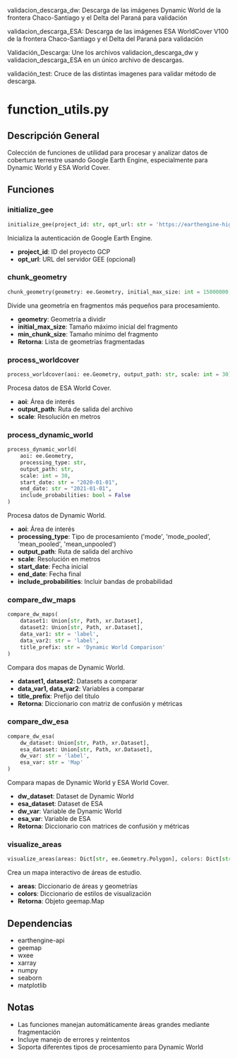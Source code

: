 validacion_descarga_dw: Descarga de las imágenes Dynamic World de la frontera Chaco-Santiago y el Delta del Paraná para validación

validacion_descarga_ESA: Descarga de las imágenes ESA WorldCover V100 de la frontera Chaco-Santiago y el Delta del Paraná para validación

Validación_Descarga: Une los archivos validacion_descarga_dw y validacion_descarga_ESA en un único archivo de descargas.

validación_test: Cruce de las distintas imagenes para validar método de descarga.

# function_utils.py

## Descripción General
Colección de funciones de utilidad para procesar y analizar datos de cobertura terrestre usando Google Earth Engine, especialmente para Dynamic World y ESA World Cover.

## Funciones

### initialize_gee
```python
initialize_gee(project_id: str, opt_url: str = 'https://earthengine-highvolume.googleapis.com')
```
Inicializa la autenticación de Google Earth Engine.
- **project_id**: ID del proyecto GCP
- **opt_url**: URL del servidor GEE (opcional)

### chunk_geometry
```python
chunk_geometry(geometry: ee.Geometry, initial_max_size: int = 15000000, min_chunk_size: int = 1000000)
```
Divide una geometría en fragmentos más pequeños para procesamiento.
- **geometry**: Geometría a dividir
- **initial_max_size**: Tamaño máximo inicial del fragmento
- **min_chunk_size**: Tamaño mínimo del fragmento
- **Retorna**: Lista de geometrías fragmentadas

### process_worldcover
```python
process_worldcover(aoi: ee.Geometry, output_path: str, scale: int = 30)
```
Procesa datos de ESA World Cover.
- **aoi**: Área de interés
- **output_path**: Ruta de salida del archivo
- **scale**: Resolución en metros

### process_dynamic_world
```python
process_dynamic_world(
    aoi: ee.Geometry,
    processing_type: str,
    output_path: str,
    scale: int = 30,
    start_date: str = "2020-01-01",
    end_date: str = "2021-01-01",
    include_probabilities: bool = False
)
```
Procesa datos de Dynamic World.
- **aoi**: Área de interés
- **processing_type**: Tipo de procesamiento ('mode', 'mode_pooled', 'mean_pooled', 'mean_unpooled')
- **output_path**: Ruta de salida del archivo
- **scale**: Resolución en metros
- **start_date**: Fecha inicial
- **end_date**: Fecha final
- **include_probabilities**: Incluir bandas de probabilidad

### compare_dw_maps
```python
compare_dw_maps(
    dataset1: Union[str, Path, xr.Dataset],
    dataset2: Union[str, Path, xr.Dataset],
    data_var1: str = 'label',
    data_var2: str = 'label',
    title_prefix: str = 'Dynamic World Comparison'
)
```
Compara dos mapas de Dynamic World.
- **dataset1, dataset2**: Datasets a comparar
- **data_var1, data_var2**: Variables a comparar
- **title_prefix**: Prefijo del título
- **Retorna**: Diccionario con matriz de confusión y métricas

### compare_dw_esa
```python
compare_dw_esa(
    dw_dataset: Union[str, Path, xr.Dataset],
    esa_dataset: Union[str, Path, xr.Dataset],
    dw_var: str = 'label',
    esa_var: str = 'Map'
)
```
Compara mapas de Dynamic World y ESA World Cover.
- **dw_dataset**: Dataset de Dynamic World
- **esa_dataset**: Dataset de ESA
- **dw_var**: Variable de Dynamic World
- **esa_var**: Variable de ESA
- **Retorna**: Diccionario con matrices de confusión y métricas

### visualize_areas
```python
visualize_areas(areas: Dict[str, ee.Geometry.Polygon], colors: Dict[str, Dict[str, str]] = None)
```
Crea un mapa interactivo de áreas de estudio.
- **areas**: Diccionario de áreas y geometrías
- **colors**: Diccionario de estilos de visualización
- **Retorna**: Objeto geemap.Map

## Dependencias
- earthengine-api
- geemap
- wxee
- xarray
- numpy
- seaborn
- matplotlib

## Notas
- Las funciones manejan automáticamente áreas grandes mediante fragmentación
- Incluye manejo de errores y reintentos
- Soporta diferentes tipos de procesamiento para Dynamic World